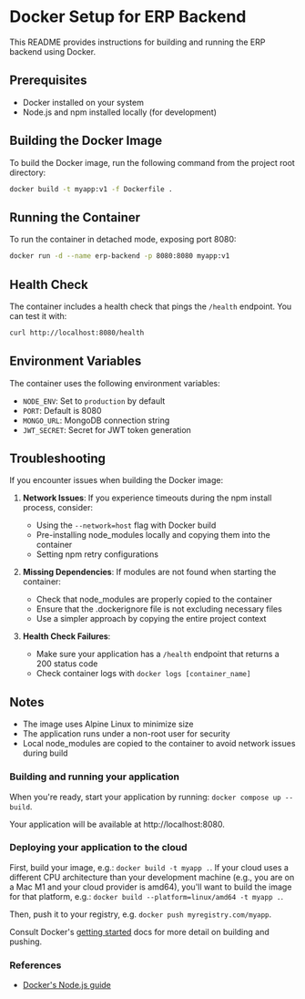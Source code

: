 # Docker Setup for ERP Backend

This README provides instructions for building and running the ERP backend using Docker.

## Prerequisites

- Docker installed on your system
- Node.js and npm installed locally (for development)

## Building the Docker Image

To build the Docker image, run the following command from the project root directory:

```bash
docker build -t myapp:v1 -f Dockerfile .
```

## Running the Container

To run the container in detached mode, exposing port 8080:

```bash
docker run -d --name erp-backend -p 8080:8080 myapp:v1
```

## Health Check

The container includes a health check that pings the `/health` endpoint. You can test it with:

```bash
curl http://localhost:8080/health
```

## Environment Variables

The container uses the following environment variables:

- `NODE_ENV`: Set to `production` by default
- `PORT`: Default is 8080
- `MONGO_URL`: MongoDB connection string
- `JWT_SECRET`: Secret for JWT token generation

## Troubleshooting

If you encounter issues when building the Docker image:

1. **Network Issues**: If you experience timeouts during the npm install process, consider:

   - Using the `--network=host` flag with Docker build
   - Pre-installing node_modules locally and copying them into the container
   - Setting npm retry configurations

2. **Missing Dependencies**: If modules are not found when starting the container:

   - Check that node_modules are properly copied to the container
   - Ensure that the .dockerignore file is not excluding necessary files
   - Use a simpler approach by copying the entire project context

3. **Health Check Failures**:
   - Make sure your application has a `/health` endpoint that returns a 200 status code
   - Check container logs with `docker logs [container_name]`

## Notes

- The image uses Alpine Linux to minimize size
- The application runs under a non-root user for security
- Local node_modules are copied to the container to avoid network issues during build

### Building and running your application

When you're ready, start your application by running:
`docker compose up --build`.

Your application will be available at http://localhost:8080.

### Deploying your application to the cloud

First, build your image, e.g.: `docker build -t myapp .`.
If your cloud uses a different CPU architecture than your development
machine (e.g., you are on a Mac M1 and your cloud provider is amd64),
you'll want to build the image for that platform, e.g.:
`docker build --platform=linux/amd64 -t myapp .`.

Then, push it to your registry, e.g. `docker push myregistry.com/myapp`.

Consult Docker's [getting started](https://docs.docker.com/go/get-started-sharing/)
docs for more detail on building and pushing.

### References

- [Docker's Node.js guide](https://docs.docker.com/language/nodejs/)
